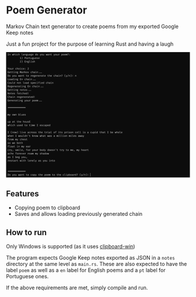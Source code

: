 # Poem Generator
Markov Chain text generator to create poems from my exported Google Keep notes

Just a fun project for the purpose of learning Rust and having a laugh

![generating English poem](screenshots/screenshot1.png)

## Features

- Copying poem to clipboard
- Saves and allows loading previously generated chain

## How to run

Only Windows is supported (as it uses [clipboard-win](https://github.com/DoumanAsh/clipboard-win))

The program expects Google Keep notes exported as JSON in a `notes` directory at the same level as `main.rs`.
These are also expected to have the label `poem` as well as a `en` label for English poems and a `pt` label for Portuguese ones.

If the above requirements are met, simply compile and run.
